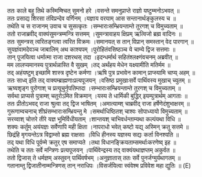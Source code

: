 

  
ततः काले बहु तिथे कस्मिम्श्चित् सुमनो हरे ।वसन्ते समनुप्राप्ते राज्ञो यष्टुम्मनोऽभवत्  ॥   
ततः प्रसाद्य शिरसा तंविप्रन्देव वर्णिनम् ।यज्ञाय वरयाम् आस सन्तानार्थङ्कुलस्य च  ॥   
तथेति च स राजानम् उवाच च सुसत्कृतः ।सम्भाराःसम्भ्रियन्ताम्ते तुरगश् च विमुच्यताम्  ॥   
ततो राजाब्रवीद् वाक्यंसुमन्त्रम्मन्त्रि सत्तमम् ।सुमन्त्रावाहय क्षिप्रम् ऋत्विजो ब्रह्म वादिनः  ॥   
ततः सुमन्त्रस् त्वरितङ्गत्वा त्वरित विक्रमः ।समानयत् स तान् विप्रान् समस्तान् वेद पारगान्  ॥   
सुयज्ञंवामदेवञ्च जाबालिम् अथ काश्यपम् ।पुरोहितंवसिष्ठञ्च ये चाम्ये द्विज सत्तमाः  ॥   
तान् पूजयित्वा धर्मात्मा राजा दशरथस् तदा ।इदन्धर्मार्थ सहितंश्लक्ष्णंवचनम् अब्रवीत्  ॥   
मम लालप्यमानस्य पुत्रार्थन्नास्ति वै सुखम् ।तद् अर्थंहय मेधेन यक्ष्यामीति मतिर्मम  ॥   
तद् अहंयष्टुम् इच्छामि शास्त्र दृष्टेन कर्मणा ।ऋषि पुत्र प्रभावेन कामान् प्राप्स्यामि चाप्य् अहम्  ॥   
ततः साध्व् इति तद् वाक्यम्ब्राह्मणाःप्रत्यपूजयन् ।वसिष्ठ प्रमुखाःसर्वे पार्थिवस्य मुखाच् च्युतम्  ॥   
ऋष्यशृङ्ग पुरोगाश् च प्रत्यूचुर्नृपतिम्तदा ।सम्भाराःसम्भ्रियन्ताम्ते तुरगश् च विमुच्यताम्  ॥   
सर्वथा प्राप्यसे पुत्राम्श् चतुरोऽमित विक्रमान् ।यस्य ते धार्मिकी बुद्धिर् इयम्पुत्रार्थम् आगताः  ॥   
ततः प्रीतोऽभवद् राजा श्रुत्वा तद् द्विज भाषितम् ।अमात्याम्श् चाब्रवीद् राजा हर्षेणेदंशुभाक्षरम्  ॥   
गुरूणाम्वचनाच् शीघ्रंसम्भाराःसम्भ्रियन्तु मे ।समर्थाधिष्ठितश् चाश्वः सोपाध्यायो विमुच्यताम्  ॥   
सरय्वाश् चोत्तरे तीरे यज्ञ भूमिर्विधीयताम् ।शान्तयश् चाभिवर्धन्ताम्यथा कल्पंयथा विधि  ॥   
शक्यः कर्तुम् अयंयज्ञः सर्वेणापि मही क्षिता ।नापराधो भवेत् कष्टो यद्य् अस्मिन् क्रतु सत्तमे  ॥   
छिद्रंहि मृगयन्तेऽत्र विद्वाम्सो ब्रह्म राक्षसाः ।विधि हीनस्य यज्ञस्य सद्यः कर्ता विनश्यति  ॥   
तद् यथा विधि पूर्वम्मे क्रतुर् एष समाप्यते ।तथा विधानङ्क्रियताम्समर्थाःकरणेष्व् इह  ॥   
तथेति च ततः सर्वे मन्त्रिणः प्रत्यपूजयन् ।पार्थिवेन्द्रस्य तद् वाक्यंयथाज्ञप्तम् अकुर्वत  ॥   
ततो द्विजास् ते धर्मज्ञम् अस्तुवन् पार्थिवर्षभम् ।अनुज्ञातास् ततः सर्वे पुनर्जग्मुर्यथागतम्  ॥   
गतानाम्तु द्विजातीनाम्मन्त्रिणस् तान् नराधिपः ।विसर्जयित्वा स्वंवेश्म प्रविवेश महा द्युतिः  ॥ (E)  

